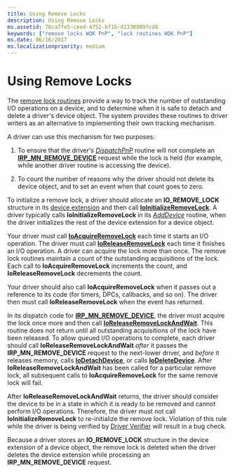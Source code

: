```yaml
---
title: Using Remove Locks
description: Using Remove Locks
ms.assetid: 78ca7fe5-ceed-4752-bf1b-d13309097cd8
keywords: ["remove locks WDK PnP", "lock routines WDK PnP"]
ms.date: 06/16/2017
ms.localizationpriority: medium
---
```


# Using Remove Locks





The [remove lock routines](https://docs.microsoft.com/windows-hardware/drivers/ddi/index) provide a way to track the number of outstanding I/O operations on a device, and to determine when it is safe to detach and delete a driver's device object. The system provides these routines to driver writers as an alternative to implementing their own tracking mechanism.

A driver can use this mechanism for two purposes:

1.  To ensure that the driver's [*DispatchPnP*](https://docs.microsoft.com/windows-hardware/drivers/ddi/wdm/nc-wdm-driver_dispatch) routine will not complete an [**IRP\_MN\_REMOVE\_DEVICE**](https://docs.microsoft.com/windows-hardware/drivers/kernel/irp-mn-remove-device) request while the lock is held (for example, while another driver routine is accessing the device).

2.  To count the number of reasons why the driver should not delete its device object, and to set an event when that count goes to zero.

To initialize a remove lock, a driver should allocate an **IO\_REMOVE\_LOCK** structure in its [device extension](device-extensions.md) and then call [**IoInitializeRemoveLock**](https://docs.microsoft.com/windows-hardware/drivers/ddi/wdm/nf-wdm-ioinitializeremovelock). A driver typically calls **IoInitializeRemoveLock** in its [*AddDevice*](https://docs.microsoft.com/windows-hardware/drivers/ddi/wdm/nc-wdm-driver_add_device) routine, when the driver initializes the rest of the device extension for a device object.

Your driver must call [**IoAcquireRemoveLock**](https://docs.microsoft.com/windows-hardware/drivers/ddi/wdm/nf-wdm-ioacquireremovelock) each time it starts an I/O operation. The driver must call [**IoReleaseRemoveLock**](https://docs.microsoft.com/windows-hardware/drivers/ddi/wdm/nf-wdm-ioreleaseremovelock) each time it finishes an I/O operation. A driver can acquire the lock more than once. The remove lock routines maintain a count of the outstanding acquisitions of the lock. Each call to **IoAcquireRemoveLock** increments the count, and **IoReleaseRemoveLock** decrements the count.

Your driver should also call **IoAcquireRemoveLock** when it passes out a reference to its code (for timers, DPCs, callbacks, and so on). The driver then must call **IoReleaseRemoveLock** when the event has returned.

In its dispatch code for [**IRP\_MN\_REMOVE\_DEVICE**](https://docs.microsoft.com/windows-hardware/drivers/kernel/irp-mn-remove-device), the driver must acquire the lock once more and then call [**IoReleaseRemoveLockAndWait**](https://docs.microsoft.com/windows-hardware/drivers/ddi/wdm/nf-wdm-ioreleaseremovelockandwait). This routine does not return until all outstanding acquisitions of the lock have been released. To allow queued I/O operations to complete, each driver should call **IoReleaseRemoveLockAndWait** *after* it passes the **IRP\_MN\_REMOVE\_DEVICE** request to the next-lower driver, and *before* it releases memory, calls [**IoDetachDevice**](https://docs.microsoft.com/windows-hardware/drivers/ddi/wdm/nf-wdm-iodetachdevice), or calls [**IoDeleteDevice**](https://docs.microsoft.com/windows-hardware/drivers/ddi/wdm/nf-wdm-iodeletedevice). After **IoReleaseRemoveLockAndWait** has been called for a particular remove lock, all subsequent calls to **IoAcquireRemoveLock** for the same remove lock will fail.

After **IoReleaseRemoveLockAndWait** returns, the driver should consider the device to be in a state in which it is ready to be removed and cannot perform I/O operations. Therefore, the driver must not call **IoInitializeRemoveLock** to re-initialize the remove lock. Violation of this rule while the driver is being verified by [Driver Verifier](https://docs.microsoft.com/windows-hardware/drivers/devtest/driver-verifier) will result in a bug check.

Because a driver stores an **IO\_REMOVE\_LOCK** structure in the device extension of a device object, the remove lock is deleted when the driver deletes the device extension while processing an **IRP\_MN\_REMOVE\_DEVICE** request.

 

 




